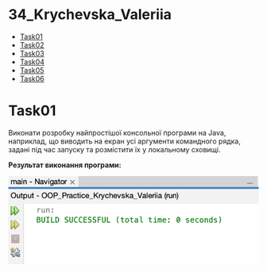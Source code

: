 # 34_Krychevska_Valeriia

+ [Task01](#Task01)
+ [Task02](#Task02)
+ [Task03](#Task03)
+ [Task04](#Task04)
+ [Task05](#Task05)
+ [Task06](#Task06)

# Task01

Виконати розробку найпростішої консольної програми на Java, наприклад, що виводить на екран усі аргументи командного рядка, задані під час запуску та розмістити їх у локальному сховищі.

**Результат виконання програми:**

![alt-текст](https://github.com/vellerii/34_Krychevska_Valeriia/blob/main/Task01/task01.png "task01")
